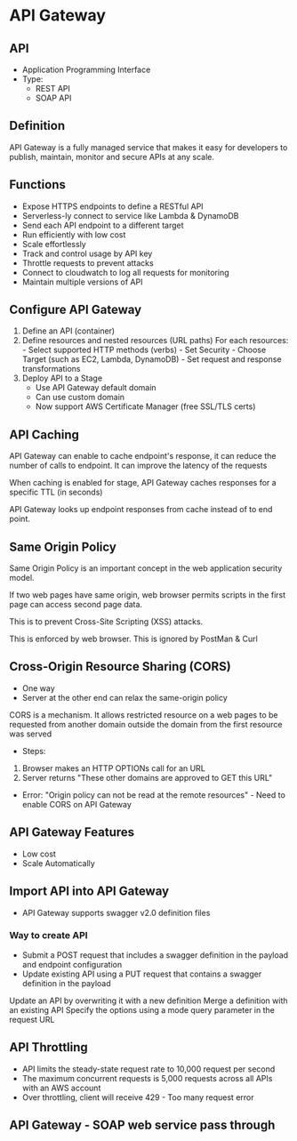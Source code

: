 # API Gateway

## API
* Application Programming Interface
* Type:
    - REST API
    - SOAP API

## Definition
API Gateway is a fully managed service that makes it easy for developers to publish, maintain, monitor
and secure APIs at any scale.

## Functions
* Expose HTTPS endpoints to define a RESTful API
* Serverless-ly connect to service like Lambda & DynamoDB
* Send each API endpoint to a different target
* Run efficiently with low cost
* Scale effortlessly
* Track and control usage by API key
* Throttle requests to prevent attacks
* Connect to cloudwatch to log all requests for monitoring
* Maintain multiple versions of API

## Configure API Gateway
1. Define an API (container)
2. Define resources and nested resources (URL paths)
    For each resources:
        - Select supported HTTP methods (verbs)
        - Set Security
        - Choose Target (such as EC2, Lambda, DynamoDB)
        - Set request and response transformations
3. Deploy API to a Stage
    - Use API Gateway default domain
    - Can use custom domain
    - Now support AWS Certificate Manager (free SSL/TLS certs)

## API Caching
API Gateway can enable to cache endpoint's response, it can reduce the number of calls to endpoint.
It can improve the latency of the requests

When caching is enabled for stage, API Gateway caches responses for a specific TTL (in seconds)

API Gateway looks up endpoint responses from cache instead of to end point.

## Same Origin Policy
Same Origin Policy is an important concept in the web application security model.

If two web pages have same origin, web browser permits scripts in the first page can access second page data.

This is to prevent Cross-Site Scripting (XSS) attacks.

This is enforced by web browser.
This is ignored by PostMan & Curl

## Cross-Origin Resource Sharing (CORS)
* One way
* Server at the other end can relax the same-origin policy

CORS is a mechanism. 
It allows restricted resource on a web pages to be requested from another domain outside 
the domain from the first resource was served

* Steps:
1. Browser makes an HTTP OPTIONs call for an URL
2. Server returns "These other domains are approved to GET this URL"

* Error:
"Origin policy can not be read at the remote resources" - Need to enable CORS on API Gateway

## API Gateway Features
* Low cost 
* Scale Automatically

## Import API into API Gateway
* API Gateway supports swagger v2.0 definition files

### Way to create API
- Submit a POST request that includes a swagger definition in the payload and endpoint configuration
- Update existing API using a PUT request that contains a swagger definition in the payload

Update an API by overwriting it with a new definition
Merge a definition with an existing API
Specify the options using a mode query parameter in the request URL

## API Throttling
* API limits the steady-state request rate to 10,000 request per second
* The maximum concurrent requests is 5,000 requests across all APIs with an AWS account
* Over throttling, client will receive 429 - Too many request error

## API Gateway - SOAP web service pass through